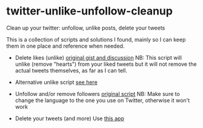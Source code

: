 # twitter-unlike-unfollow-cleanup
Clean up your twitter: unfollow, unlike posts, delete your tweets

This is a collection of scripts and solutions I found, mainly so I can keep them in one place and reference when needed.

- Delete likes (unlike)
[original gist and discussion](https://gist.github.com/aymericbeaumet/d1d6799a1b765c3c8bc0b675b1a1547d)
NB: This script will unlike (remove "hearts") from your liked tweets but it will not remove the actual tweets themselves, as far as I can tell.

- Alternative unlike script
[see here](https://github.com/lukejones/delete-twitter-likes/blob/master/script.js)

- Unfollow and/or remove followers
[original script](https://github.com/canpurcek34/twitter-mass-actions/blob/main/twitter-mass-unfollow.js)
NB: Make sure to change the language to the one you use on Twitter, otherwise it won't work

- Delete your tweets (and more)
Use [this app](https://tweetdelete.net/)
